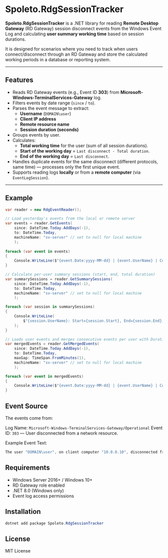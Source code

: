 # Spoleto.RdgSessionTracker

**Spoleto.RdgSessionTracker** is a .NET library for reading **Remote Desktop Gateway** (RD Gateway) session disconnect events from the Windows Event Log and calculating **user summary working time** based on session durations.

It is designed for scenarios where you need to track when users connect/disconnect through an RD Gateway and store the calculated working periods in a database or reporting system.

---

## Features

- Reads RD Gateway events (e.g., Event ID **303**) from **Microsoft-Windows-TerminalServices-Gateway** log.
- Filters events by date range (`since` / `to`).
- Parses the event message to extract:
  - **Username** (`DOMAIN\user`)
  - **Client IP address**
  - **Remote resource name**
  - **Session duration (seconds)**
- Groups events by user.
- Calculates:
  - **Total working time** for the user (sum of all session durations).
  - **Start of the working day** = `Last disconnect - Total duration`.
  - **End of the working day** = `Last disconnect`.
- Handles duplicate events for the same disconnect (different protocols, same time) — processes only the first unique event.
- Supports reading logs **locally** or from a **remote computer** (via `EventLogSession`).

---

## Example

```csharp
var reader = new RdgEventReader();

// Load yesterday's events from the local or remote server
var events = reader.GetEvents(
    since: DateTime.Today.AddDays(-1),
    to: DateTime.Today,
    machineName: "sv-server" // set to null for local machine
	);
	
foreach (var event in events)
{
    Console.WriteLine($"{event.Date:yyyy-MM-dd} | {event.UserName} | ConnectTime: {event.ConnectTime} | DisconnectTime: {event.DisconnectTime} | DurationSeconds: {event.DurationSeconds}");
}	

// Calculate per-user summary sessions (start, end, total duration)
var summarySessions = reader.GetSummarySessions(
    since: DateTime.Today.AddDays(-1),
    to: DateTime.Today,
    machineName: "sv-server" // set to null for local machine
	);

foreach (var session in summarySessions)
{
    Console.WriteLine(
        $"{session.UserName}: Start={session.Start}, End={session.End}, Total={session.TotalDuration}"
    );
}

// Loads user events and merges consecutive events per user with DurationSeconds = (Disconnect - Connect).TotalSeconds.
var mergedEvents = reader.GetMergedEvents(
    since: DateTime.Today.AddDays(-1),
    to: DateTime.Today,
    maxGap: TimeSpan.FromMinutes(1),
    machineName: "sv-server" // set to null for local machine
	);

foreach (var event in mergedEvents)
{
    Console.WriteLine($"{event.Date:yyyy-MM-dd} | {event.UserName} | ConnectTime: {event.ConnectTime} | DisconnectTime: {event.DisconnectTime} | DurationSeconds: {event.DurationSeconds}");
}
```

## Event Source
The events come from:

Log Name: `Microsoft-Windows-TerminalServices-Gateway/Operational`
Event ID: `303` — User disconnected from a network resource.

Example Event Text:

```csharp
The user "DOMAIN\user", on client computer "10.0.0.10", disconnected from the following network resource: "sv-term.domain.com". Before the user disconnected, the client transferred 2403328 bytes and received 35761296 bytes. The client session duration was 2552 seconds. Connection protocol used: "UDP".
```

## Requirements
- Windows Server 2016+ / Windows 10+
- RD Gateway role enabled
- .NET 8.0 (Windows only)
- Event log access permissions

## Installation
```powershell
dotnet add package Spoleto.RdgSessionTracker
```

## License
MIT License